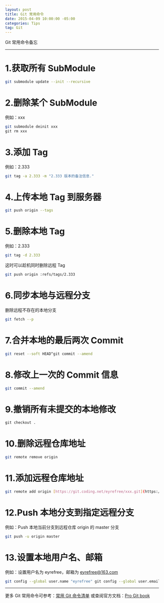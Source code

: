 ```yaml
---
layout: post
title: Git 常用命令
date: 2015-04-09 10:00:00 -05:00
categories: Tips
tag: Git
---
```


Git 常用命令备忘

---
# 1.获取所有 SubModule
```bash
git submodule update --init --recursive
```

# 2.删除某个 SubModule
例如：xxx
```bash
git submodule deinit xxx
git rm xxx
```

# 3.添加 Tag
例如：2.333
```bash
git tag -a 2.333 -m "2.333 版本的备注信息."
```

# 4.上传本地 Tag 到服务器
```bash
git push origin --tags
```

# 5.删除本地 Tag
例如：2.333
```bash
git tag -d 2.333
```
这时可以趁机同时删除远程 Tag
```bash
git push origin :refs/tags/2.333
```

# 6.同步本地与远程分支
删除远程不存在的本地分支
```bash
git fetch --p
```

# 7.合并本地的最后两次 Commit
```bash
git reset --soft HEAD^git commit --amend
```

# 8.修改上一次的 Commit 信息
```bash
git commit --amend
```

# 9.撤销所有未提交的本地修改
```bash
git checkout .
```

# 10.删除远程仓库地址
```bash
git remote remove origin
```

# 11.添加远程仓库地址 
```bash
git remote add origin [https://git.coding.net/eyrefree/xxx.git](https://git.coding.net/eyrefree/xxx.git)
```

# 12.Push 本地分支到指定远程分支
例如：Push 本地当前分支到远程仓库 origin 的 master 分支
```bash
git push -u origin master
```

# 13.设置本地用户名、邮箱
例如：设置用户名为 eyrefree，邮箱为 eyrefree@163.com
```bash
git config --global user.name "eyrefree" git config --global user.email eyrefree@163.com
```

---
更多 Git 常用命令可参考：[常用 Git 命令清单](http://www.ruanyifeng.com/blog/2015/12/git-cheat-sheet.html)
或查阅官方文档：[Pro Git book](https://git-scm.com/book/zh/v2)

